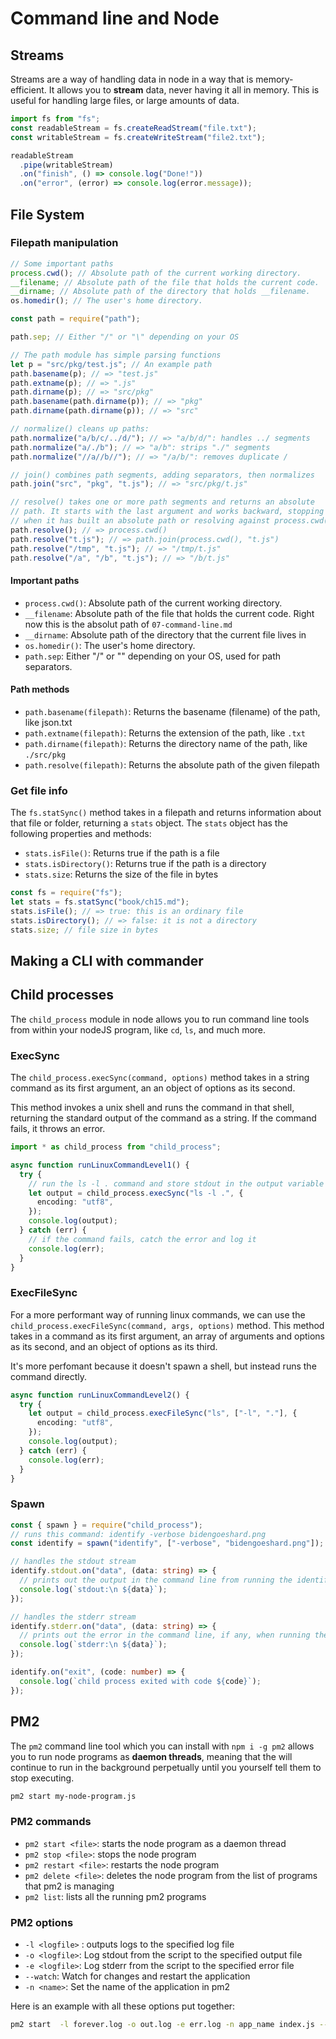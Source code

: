 # Command line and Node

## Streams

Streams are a way of handling data in node in a way that is memory-efficient. It allows you to **stream** data, never having it all in memory. This is useful for handling large files, or large amounts of data.

```javascript
import fs from "fs";
const readableStream = fs.createReadStream("file.txt");
const writableStream = fs.createWriteStream("file2.txt");

readableStream
  .pipe(writableStream)
  .on("finish", () => console.log("Done!"))
  .on("error", (error) => console.log(error.message));
```

## File System

### Filepath manipulation

```javascript
// Some important paths
process.cwd(); // Absolute path of the current working directory.
__filename; // Absolute path of the file that holds the current code.
__dirname; // Absolute path of the directory that holds __filename.
os.homedir(); // The user's home directory.

const path = require("path");

path.sep; // Either "/" or "\" depending on your OS

// The path module has simple parsing functions
let p = "src/pkg/test.js"; // An example path
path.basename(p); // => "test.js"
path.extname(p); // => ".js"
path.dirname(p); // => "src/pkg"
path.basename(path.dirname(p)); // => "pkg"
path.dirname(path.dirname(p)); // => "src"

// normalize() cleans up paths:
path.normalize("a/b/c/../d/"); // => "a/b/d/": handles ../ segments
path.normalize("a/./b"); // => "a/b": strips "./" segments
path.normalize("//a//b//"); // => "/a/b/": removes duplicate /

// join() combines path segments, adding separators, then normalizes
path.join("src", "pkg", "t.js"); // => "src/pkg/t.js"

// resolve() takes one or more path segments and returns an absolute
// path. It starts with the last argument and works backward, stopping
// when it has built an absolute path or resolving against process.cwd().
path.resolve(); // => process.cwd()
path.resolve("t.js"); // => path.join(process.cwd(), "t.js")
path.resolve("/tmp", "t.js"); // => "/tmp/t.js"
path.resolve("/a", "/b", "t.js"); // => "/b/t.js"
```

#### Important paths

- `process.cwd()`: Absolute path of the current working directory.
- `__filename`: Absolute path of the file that holds the current code. Right now this is the absolut path of `07-command-line.md`
- `__dirname`: Absolute path of the directory that the current file lives in
- `os.homedir()`: The user's home directory.
- `path.sep`: Either "/" or "\" depending on your OS, used for path separators.

#### Path methods

- `path.basename(filepath)`: Returns the basename (filename) of the path, like json.txt
- `path.extname(filepath)`: Returns the extension of the path, like `.txt`
- `path.dirname(filepath)`: Returns the directory name of the path, like `./src/pkg`
- `path.resolve(filepath)`: Returns the absolute path of the given filepath

### Get file info

The `fs.statSync()` method takes in a filepath and returns information about that file or folder, returning a `stats` object. The `stats` object has the following properties and methods:

- `stats.isFile()`: Returns true if the path is a file
- `stats.isDirectory()`: Returns true if the path is a directory
- `stats.size`: Returns the size of the file in bytes

```javascript
const fs = require("fs");
let stats = fs.statSync("book/ch15.md");
stats.isFile(); // => true: this is an ordinary file
stats.isDirectory(); // => false: it is not a directory
stats.size; // file size in bytes
```

## Making a CLI with commander

## Child processes

The `child_process` module in node allows you to run command line tools from within your nodeJS program, like `cd`, `ls`, and much more.

### ExecSync

The `child_process.execSync(command, options)` method takes in a string command as its first argument, an an object of options as its second.

This method invokes a unix shell and runs the command in that shell, returning the standard output of the command as a string. If the command fails, it throws an error.

```ts
import * as child_process from "child_process";

async function runLinuxCommandLevel1() {
  try {
    // run the ls -l . command and store stdout in the output variable
    let output = child_process.execSync("ls -l .", {
      encoding: "utf8",
    });
    console.log(output);
  } catch (err) {
    // if the command fails, catch the error and log it
    console.log(err);
  }
}
```

### ExecFileSync

For a more performant way of running linux commands, we can use the `child_process.execFileSync(command, args, options)` method. This method takes in a command as its first argument, an array of arguments and options as its second, and an object of options as its third.

It's more perfomant because it doesn't spawn a shell, but instead runs the command directly.

```ts
async function runLinuxCommandLevel2() {
  try {
    let output = child_process.execFileSync("ls", ["-l", "."], {
      encoding: "utf8",
    });
    console.log(output);
  } catch (err) {
    console.log(err);
  }
}
```

### Spawn

```ts
const { spawn } = require("child_process");
// runs this command: identify -verbose bidengoeshard.png
const identify = spawn("identify", ["-verbose", "bidengoeshard.png"]);

// handles the stdout stream
identify.stdout.on("data", (data: string) => {
  // prints out the output in the command line from running the identify command
  console.log(`stdout:\n ${data}`);
});

// handles the stderr stream
identify.stderr.on("data", (data: string) => {
  // prints out the error in the command line, if any, when running the identify command
  console.log(`stderr:\n ${data}`);
});

identify.on("exit", (code: number) => {
  console.log(`child process exited with code ${code}`);
});
```

## PM2

The `pm2` command line tool which you can install with `npm i -g pm2` allows you to run node programs as **daemon threads**, meaning that the will continue to run in the background perpetually until you yourself tell them to stop executing.

```bash
pm2 start my-node-program.js
```

### PM2 commands

- `pm2 start <file>`: starts the node program as a daemon thread
- `pm2 stop <file>`: stops the node program
- `pm2 restart <file>`: restarts the node program
- `pm2 delete <file>`: deletes the node program from the list of programs that pm2 is managing
- `pm2 list`: lists all the running pm2 programs

### PM2 options

- `-l <logfile>` : outputs logs to the specified log file
- `-o <logfile>`: Log stdout from the script to the specified output file
- `-e <logfile>`: Log stderr from the script to the specified error file
- `--watch`: Watch for changes and restart the application
- `-n <name>`: Set the name of the application in pm2

Here is an example with all these options put together:

```bash
pm2 start  -l forever.log -o out.log -e err.log -n app_name index.js --watch
```
